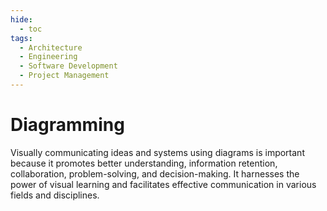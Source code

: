 ```yaml
---
hide:
  - toc
tags:
  - Architecture
  - Engineering
  - Software Development
  - Project Management
---
```


# Diagramming

Visually communicating ideas and systems using diagrams is important because it promotes better understanding, 
information retention, collaboration, problem-solving, and decision-making. It harnesses the power of visual learning 
and facilitates effective communication in various fields and disciplines.
